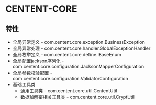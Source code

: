 # CENTENT-CORE

## 特性

- 全局异常定义 - com.centent.core.exception.BusinessException
- 全局异常处理 - com.centent.core.handler.GlobalExceptionHandler
- 全局枚举定义 - com.centent.core.define.IBaseEnum
- 全局配置jackson序列化 - com.centent.core.configuration.JacksonMapperConfiguration
- 全局参数校验配置 - com.centent.core.configuration.ValidatorConfiguration
- 基础工具类
    - 通用工具类 - com.centent.core.util.CententUtil
    - 数据加解密相关工具类 - com.centent.core.util.CryptUtil